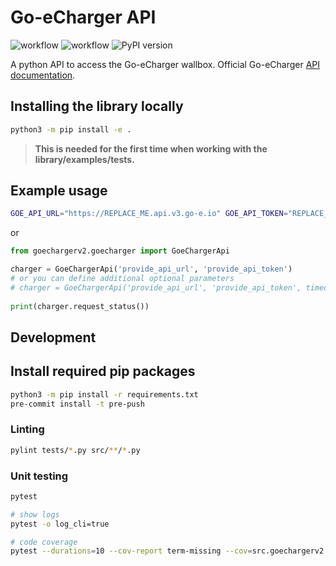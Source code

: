 # Go-eCharger API

![workflow](https://github.com/openkfw/smart_energy.goecharger_api/actions/workflows/python-ci.yml/badge.svg)
![workflow](https://github.com/openkfw/smart_energy.goecharger_api/actions/workflows/python-publish.yml/badge.svg)
![PyPI version](https://badge.fury.io/py/smart_energy.goecharger_api.svg)

A python API to access the Go-eCharger wallbox. Official Go-eCharger [API documentation](https://github.com/goecharger/go-eCharger-API-v2).

## Installing the library locally

```bash
python3 -m pip install -e .
```

> __This is needed for the first time when working with the library/examples/tests.__

## Example usage

```bash
GOE_API_URL="https://REPLACE_ME.api.v3.go-e.io" GOE_API_TOKEN="REPLACE_ME" python3 examples/simple.py
```

or

```python
from goechargerv2.goecharger import GoeChargerApi

charger = GoeChargerApi('provide_api_url', 'provide_api_token')
# or you can define additional optional parameters
# charger = GoeChargerApi('provide_api_url', 'provide_api_token', timeout=10, wait=True)
 
print(charger.request_status())
```

## Development

## Install required pip packages

```bash
python3 -m pip install -r requirements.txt
pre-commit install -t pre-push
```

### Linting

```bash
pylint tests/*.py src/**/*.py
```

### Unit testing

```bash
pytest

# show logs
pytest -o log_cli=true

# code coverage
pytest --durations=10 --cov-report term-missing --cov=src.goechargerv2 tests
```

